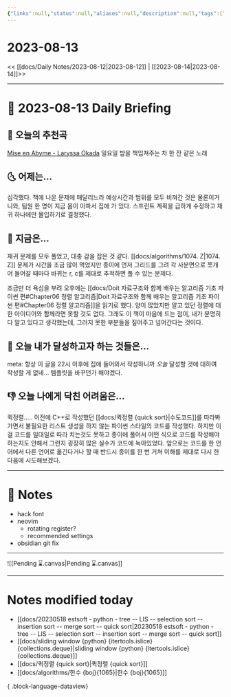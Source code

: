 ```yaml
---
{"links":null,"status":null,"aliases":null,"description":null,"tags":[" DailyNote "],"title":"2023-08-13","created":"2023-08-13T21:54:38","updated":"2025-01-14T18:42:18","dg-publish":true,"permalink":"/docs/Daily Notes/2023-08-13/","dgPassFrontmatter":true}
---
```



# 2023-08-13

<< [[docs/Daily Notes/2023-08-12\|2023-08-12]] | [[2023-08-14\|2023-08-14]]>>

---

# 📅 2023-08-13 Daily Briefing

## 🎵 오늘의 추천곡

[Mise en Abyme - Laryssa Okada](https://youtu.be/K129h2fdC4w) 일요일 밤을 책임져주는 차 한 잔 같은 노래

## 🌜 어제는...

심각했다. 책에 나온 문제에 매달리느라 예상시간과 범위를 모두 비껴간 것은 물론이거니와, 팀원 한 명이 지금 몸이 아파서 집에 가 있다. 스프린트 계획을 급하게 수정하고 재귀 하나에만 몰입하기로 결정했다.

## 🙌 지금은...

재귀 문제를 모두 풀었고, 대충 감을 잡은 것 같다. [[docs/algorithms/1074. Z\|1074. Z]] 문제가 시간을 조금 많이 먹었지만 종이에 먼저 그리드를 그려 각 사분면으로 쪼개어 들어갈 때마다 바뀌는 r, c를 제대로 추적하면 풀 수 있는 문제다. 

조금만 더 욕심을 부려 오후에는 [[docs/Doit 자료구조와 함께 배우는 알고리즘 기초 파이썬 편#Chapter06 정렬 알고리즘\|Doit 자료구조와 함께 배우는 알고리즘 기초 파이썬 편#Chapter06 정렬 알고리즘]]을 읽기로 했다. 양이 많았지만 알고 있던 정렬에 대한 아이디어와 함께라면 못할 것도 없다. 그래도 이 책이 마음에 드는 점이, 내가 분명히 다 알고 있다고 생각했는데, 그러지 못한 부분들을 짚어주고 넘어간다는 것이다.

## 🚀 오늘 내가 달성하고자 하는 것들은...

meta: 항상 이 글을 22시 이후에 집에 들어와서 작성하니까 *오늘* 달성할 것에 대하여 작성할 게 없네... 템플릿을 바꾸던가 해야겠다.

## 👎 오늘 나에게 닥친 어려움은...

퀵정렬..... 이전에 C++로 작성했던 [[docs/퀵정렬 {quick sort}\|수도코드]]를 따라봐가면서 불필요한 리스트 생성을 하지 않는 파이썬 스타일의 코드를 작성했다. 하지만 이걸 코드를 일대일로 따라 치는것도 못하고 종이에 풀어서 어떤 식으로 코드를 작성해야 하는지도 안해서 그런지 굉장히 많은 실수가 코드에 녹아있었다. 앞으로는 코드를 한 언어에서 다른 언어로 옮긴다거나 할 때 반드시 종이를 한 번 거쳐 이해를 제대로 다시 한 다음에 시도해보겠다.

---

# 📝 Notes

- hack font
- neovim
	- rotating register?
	- recommended settings
- obsidian git fix

___

![[Pending ⌛.canvas\|Pending ⌛.canvas]]

---

# Notes modified today

- [[docs/20230518 estsoft - python - tree -- LIS -- selection sort -- insertion sort -- merge sort -- quick sort\|20230518 estsoft - python - tree -- LIS -- selection sort -- insertion sort -- merge sort -- quick sort]]
- [[docs/sliding window {python} {itertools.islice} {collections.deque}\|sliding window {python} {itertools.islice} {collections.deque}]]
- [[docs/퀵정렬 {quick sort}\|퀵정렬 {quick sort}]]
- [[docs/algorithms/한수 {boj}{1065}\|한수 {boj}{1065}]]

{ .block-language-dataview}
